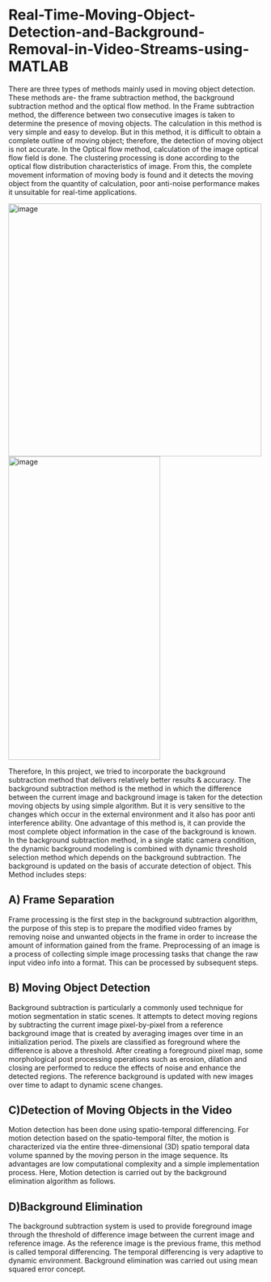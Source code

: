 # Real-Time-Moving-Object-Detection-and-Background-Removal-in-Video-Streams-using-MATLAB
There are three types of methods mainly used in moving object detection. These methods are- the 
frame subtraction method, the background subtraction method and the optical flow method. In the 
Frame subtraction method, the difference between two consecutive images is taken to determine the 
presence of moving objects. The calculation in this method is very simple and easy to develop. But in 
this method, it is difficult to obtain a complete outline of moving object; therefore, the detection of 
moving object is not accurate. In the Optical flow method, calculation of the image optical flow field 
is done. The clustering processing is done according to the optical flow distribution characteristics of 
image. From this, the complete movement information of moving body is found and it detects the 
moving object from the quantity of calculation, poor anti-noise performance makes it unsuitable for 
real-time applications. 


<img width="500" height="500" alt="image" src="https://github.com/user-attachments/assets/0e14a0ae-f500-4163-922a-80f97c1ebc6a" />

<img width="300" height="600" alt="image" src="https://github.com/user-attachments/assets/ba9ea9b5-dd7d-446e-9853-80ddb86b3638" />



Therefore, In this project, we tried to incorporate the background subtraction method that delivers relatively better results & accuracy.
The background subtraction method is the method in which the difference 
between the current image and background image is taken for the detection moving objects by using 
simple algorithm. But it is very sensitive to the changes which occur in the external environment and 
it also has poor anti interference ability. One advantage of this method is, it can provide the most 
complete object information in the case of the background is known. In the background subtraction 
method, in a single static camera condition, the dynamic background modeling is combined with 
dynamic threshold selection method which depends on the background subtraction. The background 
is updated on the basis of accurate detection of object.
This Method includes steps:

## A) Frame Separation
 Frame processing is the first step in the background subtraction algorithm, the purpose of this step is 
to prepare the modified video frames by removing noise and unwanted objects in the frame in order 
to increase the amount of information gained from the frame. Preprocessing of an image is a process 
of collecting simple image processing tasks that change the raw input video info into a format. This 
can be processed by subsequent steps. 

## B) Moving Object Detection
Background subtraction is particularly a commonly used technique for motion segmentation in static 
scenes. It attempts to detect moving regions by subtracting the current image pixel-by-pixel from a 
reference background image that is created by averaging images over time in an initialization period. 
The pixels are classified as foreground where the difference is above a threshold. After creating a 
foreground pixel map, some morphological post processing operations such as erosion, dilation and 
closing are performed to reduce the effects of noise and enhance the detected regions. The reference 
background is updated with new images over time to adapt to dynamic scene changes.

## C)Detection of Moving Objects in the Video
 Motion detection has been done using spatio-temporal differencing. For motion detection based on 
the spatio-temporal filter, the motion is characterized via the entire three-dimensional (3D) spatio
temporal data volume spanned by the moving person in the image sequence. Its advantages are low 
computational complexity and a simple implementation process. Here, Motion detection is carried 
out by the background elimination algorithm as follows.  

## D)Background Elimination
 The background subtraction system is used to provide foreground image through the threshold of 
difference image between the current image and reference image. As the reference image is the 
previous frame, this method is called temporal differencing. The temporal differencing is very 
adaptive to dynamic environment. Background elimination was carried out using mean squared 
error concept. 

